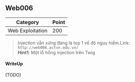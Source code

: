 ## Web006

| Category | Point |
| --- | --- |
| Web Exploitation | 200 |

> Injection vẫn xứng đáng là top 1 về độ nguy hiểm.Link: `http://web006.actvn.edu.vn/` <br>
> **Hint1**: Một lỗ hổng injection trên Twig <br>

#### WriteUp

(TODO)
